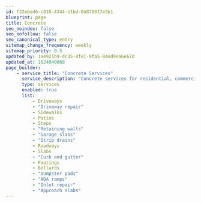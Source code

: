 ```yaml
---
id: f32ebed6-c818-4344-b1bd-0a870817e5b1
blueprint: page
title: Concrete
seo_noindex: false
seo_nofollow: false
seo_canonical_type: entry
sitemap_change_frequency: weekly
sitemap_priority: 0.5
updated_by: 1ae921b9-dc35-4fe1-9fa5-84ed9ea6e67d
updated_at: 1624040069
page_builder:
    - service_title: "Concrete Services"
      service_description: "Concrete services for residential, commercial, and industrial customers."
      type: services
      enabled: true
      list:
          - Driveways
          - "Driveway repair"
          - Sidewalks
          - Patios
          - Steps
          - "Retaining walls"
          - "Garage slabs"
          - "Strip drains"
          - Roadways
          - Slabs
          - "Curb and gutter"
          - Footings
          - Bollards
          - "Dumpster pads"
          - "ADA ramps"
          - "Inlet repair"
          - "Approach slabs"
---
```

